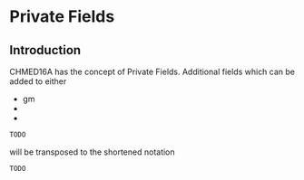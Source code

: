 # Private Fields

## Introduction

CHMED16A has the concept of Private Fields. Additional fields which can be added to either
* gm
*
*

```xml
TODO
```

will be transposed to the shortened notation  

```xml
TODO

```


